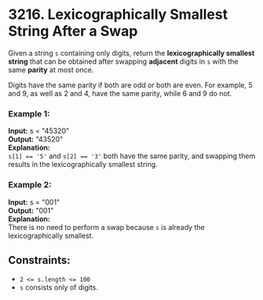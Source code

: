 # 3216. Lexicographically Smallest String After a Swap

Given a string `s` containing only digits, return the 
**lexicographically smallest string** that can be obtained after swapping **adjacent** digits in `s` with the same **parity** at most once.

Digits have the same parity if both are odd or both are even. For example, 5 and 9, as well as 2 and 4, have the same parity, while 6 and 9 do not.

### Example 1:
**Input:** s = "45320"  
**Output:** "43520"  
**Explanation:**  
`s[1] == '5'` and `s[2] == '3'` both have the same parity, and swapping them results in the lexicographically smallest string.  

### Example 2:  
**Input:** s = "001"  
**Output:** "001"  
**Explanation:**  
There is no need to perform a swap because `s` is already the lexicographically smallest.  

## Constraints:
- `2 <= s.length <= 100`
- `s` consists only of digits.